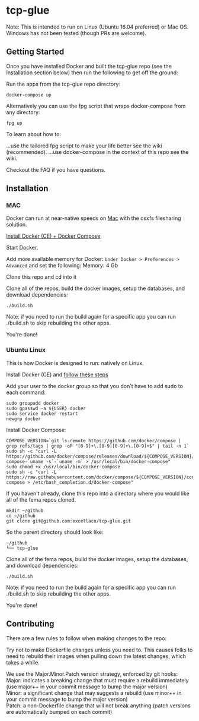 # tcp-glue

Note: This is intended to run on Linux (Ubuntu 16.04 preferred) or Mac OS. Windows has not been tested (though PRs are welcome).

## Getting Started

Once you have installed Docker and built the tcp-glue repo (see the Installation section below) then run the following to get off the ground:

Run the apps from the tcp-glue repo directory:

`docker-compose up`

Alternatively you can use the fpg script that wraps docker-compose from any directory:

`fpg up`

To learn about how to:

...use the tailored fpg script to make your life better see the wiki (recommended).
...use docker-compose in the context of this repo see the wiki.

Checkout the FAQ if you have questions.

## Installation

### MAC

Docker can run at near-native speeds on [Mac](https://docs.docker.com/docker-for-mac/install) with the osxfs filesharing solution.

[Install Docker (CE) + Docker Compose](https://download.docker.com/mac/stable/Docker.dmg)

Start Docker.

Add more available memory for Docker: `Under Docker > Preferences > Advanced` and set the following:
Memory: 4 Gb

Clone this repo and cd into it

Clone all of the repos, build the docker images, setup the databases, and download dependencies:

`./build.sh`

Note: if you need to run the build again for a specific app you can run ./build.sh <app-name> to skip rebuilding the other apps.

You're done!

### Ubuntu Linux

This is how Docker is designed to run: natively on Linux.

Install Docker (CE) and [follow these steps](https://docs.docker.com/engine/installation/linux/docker-ce/ubuntu/#install-docker-ce)

Add your user to the docker group so that you don't have to add sudo to each command:

```
sudo groupadd docker
sudo gpasswd -a ${USER} docker
sudo service docker restart
newgrp docker
```

Install Docker Compose:

```
COMPOSE_VERSION=`git ls-remote https://github.com/docker/compose | grep refs/tags | grep -oP "[0-9]+\.[0-9][0-9]+\.[0-9]+$" | tail -n 1`
sudo sh -c "curl -L https://github.com/docker/compose/releases/download/${COMPOSE_VERSION}/docker-compose-`uname -s`-`uname -m` > /usr/local/bin/docker-compose"
sudo chmod +x /usr/local/bin/docker-compose
sudo sh -c "curl -L https://raw.githubusercontent.com/docker/compose/${COMPOSE_VERSION}/contrib/completion/bash/docker-compose > /etc/bash_completion.d/docker-compose"
```

If you haven't already, clone this repo into a directory where you would like all of the fema repos cloned.

```
mkdir ~/github
cd ~/github
git clone git@github.com:excellaco/tcp-glue.git
```

So the parent directory should look like:

```
~/github
└── tcp-glue
```

Clone all of the fema repos, build the docker images, setup the databases, and download dependencies:

`./build.sh`

Note: if you need to run the build again for a specific app you can run ./build.sh <app-name> to skip rebuilding the other apps.

You're done!

## Contributing

There are a few rules to follow when making changes to the repo:

Try not to make Dockerfile changes unless you need to. This causes folks to need to rebuild their images when pulling down the latest changes, which takes a while.

We use the Major.Minor.Patch version strategy, enforced by git hooks:  
Major: indicates a breaking change that must require a rebuild immediately (use major++ in your commit message to bump the major version)  
Minor: a significant change that may suggests a rebuild (use minor++ in your commit message to bump the major version)  
Patch: a non-Dockerfile change that will not break anything (patch versions are automatically bumped on each commit)
